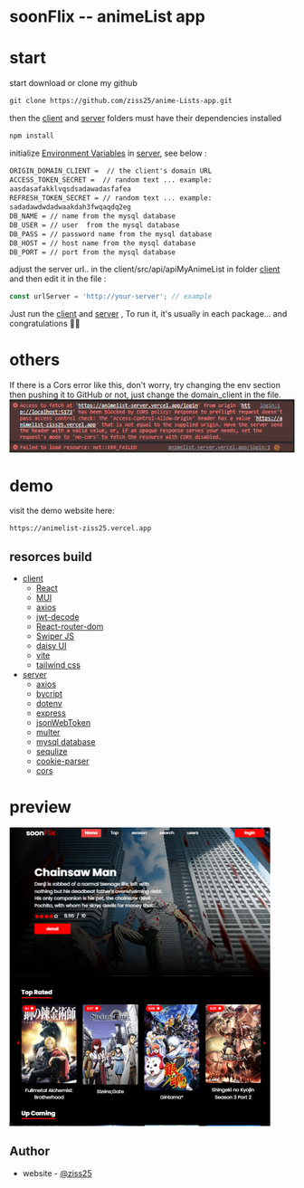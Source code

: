 # soonFlix -- animeList app

# start

start download or clone my github

```txt
git clone https://github.com/ziss25/anime-Lists-app.git
```

then the [client](#) and [server](#) folders must have their dependencies installed

```txt
npm install
```

initialize [Environment Variables](#) in [server](#), see below :

```env
ORIGIN_DOMAIN_CLIENT =  // the client's domain URL
ACCESS_TOKEN_SECRET =  // random text ... example: aasdasafakklvqsdsadawadasfafea
REFRESH_TOKEN_SECRET = // random text ... example: sadadawdwdadwaakdah3fwqaqdq2eg
DB_NAME = // name from the mysql database
DB_USER = // user  from the mysql database
DB_PASS = // password name from the mysql database
DB_HOST = // host name from the mysql database
DB_PORT = // port from the mysql database

```

adjust the server url.. in the client/src/api/apiMyAnimeList in folder [client](#) and then edit it in the file :

```js
const urlServer = 'http://your-server'; // example
```

Just run the [client](#) and [server](#) , To run it, it's usually in each package... and congratulations 👋👋

# others

If there is a Cors error like this, don't worry, try changing the env section then pushing it to GitHub or not, just change the domain_client in the file.
![Design preview for the animelist](./client/public/animelist-error-cors.png)

# demo

visit the demo website here:

```txt
https://animelist-ziss25.vercel.app
```

## resorces build

- [client](#overview)
  - [React](#the-challenge)
  - [MUI](#screenshot)
  - [axios](#links)
  - [jwt-decode](#links)
  - [React-router-dom](#links)
  - [Swiper JS](#links)
  - [daisy UI](#links)
  - [vite](#links)
  - [tailwind css](#links)
- [server](#my-process)
  - [axios](#built-with)
  - [bycript](#what-i-learned)
  - [dotenv](#what-i-learned)
  - [express](#what-i-learned)
  - [jsonWebToken](#what-i-learned)
  - [multer](#what-i-learned)
  - [mysql database](#what-i-learned)
  - [sequlize](#what-i-learned)
  - [cookie-parser](#)
  - [cors](#)

# preview

![Design preview for the animelist](./client/public/animelist.png)

## Author

- website - [@ziss25](https://ziss25.github.io)
